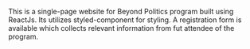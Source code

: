 This is a single-page website for Beyond Politics program built using ReactJs. Its utilizes styled-component for styling. A registration form is available which collects relevant information from fut attendee of the program.
